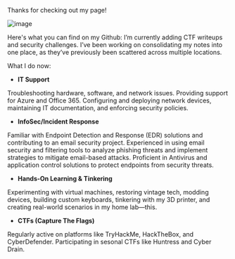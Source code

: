 Thanks for checking out my page!

![image](https://github.com/user-attachments/assets/20d65dbd-6ade-43f5-b4bb-775a1d577d48)  

Here's what you can find on my Github:
I’m currently adding CTF writeups and security challenges. I’ve been working on consolidating my notes into one place, as they’ve previously been scattered across multiple locations.

What I do now:

- **IT Support**

Troubleshooting hardware, software, and network issues. Providing support for Azure and Office 365. Configuring and deploying network devices, maintaining IT documentation, and enforcing security policies.

- **InfoSec/Incident Response**

Familiar with Endpoint Detection and Response (EDR) solutions and contributing to an email security project. Experienced in using email security and filtering tools to analyze phishing threats and implement strategies to mitigate email-based attacks. Proficient in Antivirus and application control solutions to protect endpoints from security threats.

- **Hands-On Learning & Tinkering**

Experimenting with virtual machines, restoring vintage tech, modding devices, building custom keyboards, tinkering with my 3D printer, and creating real-world scenarios in my home lab—this.

- **CTFs (Capture The Flags)**

Regularly active on platforms like TryHackMe, HackTheBox, and CyberDefender. Participating in sesonal CTFs like Huntress and Cyber Drain.


